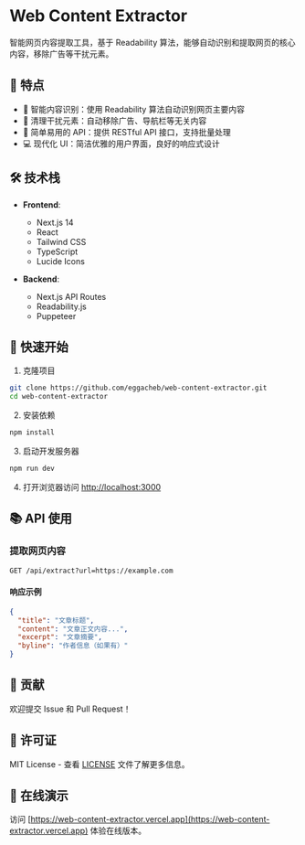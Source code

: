 # Web Content Extractor

智能网页内容提取工具，基于 Readability 算法，能够自动识别和提取网页的核心内容，移除广告等干扰元素。

## 🌟 特点

- 🤖 智能内容识别：使用 Readability 算法自动识别网页主要内容
- 🧹 清理干扰元素：自动移除广告、导航栏等无关内容
- 🚀 简单易用的 API：提供 RESTful API 接口，支持批量处理
- 💻 现代化 UI：简洁优雅的用户界面，良好的响应式设计

## 🛠️ 技术栈

- **Frontend**:
  - Next.js 14
  - React
  - Tailwind CSS
  - TypeScript
  - Lucide Icons

- **Backend**:
  - Next.js API Routes
  - Readability.js
  - Puppeteer

## 🚀 快速开始

1. 克隆项目
```bash
git clone https://github.com/eggacheb/web-content-extractor.git
cd web-content-extractor
```

2. 安装依赖
```bash
npm install
```

3. 启动开发服务器
```bash
npm run dev
```

4. 打开浏览器访问 [http://localhost:3000](http://localhost:3000)

## 📚 API 使用

### 提取网页内容

```http
GET /api/extract?url=https://example.com
```

#### 响应示例

```json
{
  "title": "文章标题",
  "content": "文章正文内容...",
  "excerpt": "文章摘要",
  "byline": "作者信息（如果有）"
}
```

## 🤝 贡献

欢迎提交 Issue 和 Pull Request！

## 📄 许可证

MIT License - 查看 [LICENSE](LICENSE) 文件了解更多信息。

## 🔗 在线演示

访问 [https://web-content-extractor.vercel.app](https://web-content-extractor.vercel.app) 体验在线版本。
